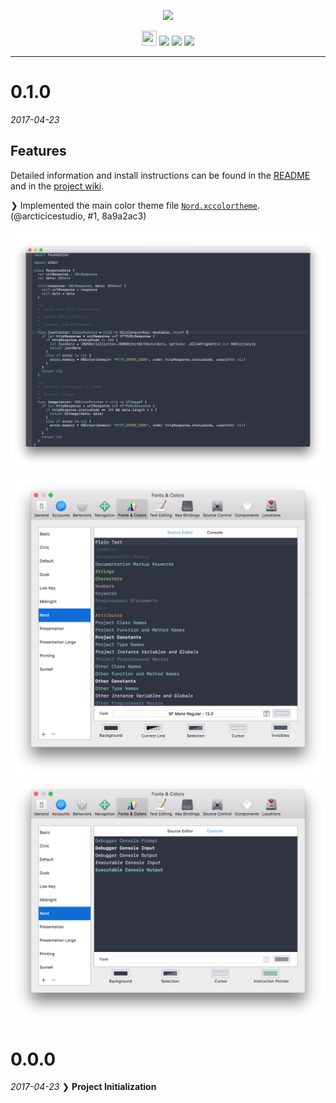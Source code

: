 <p align="center"><img src="https://cdn.rawgit.com/arcticicestudio/nord-xcode/develop/src/assets/nord-xcode-banner.svg"/></p>

<p align="center"><img src="https://assets-cdn.github.com/favicon.ico" width=24 height=24/> <a href="https://github.com/arcticicestudio/nord-xcode/releases/latest"><img src="https://img.shields.io/github/release/arcticicestudio/nord-xcode.svg?style=flat-square"/></a> <a href="https://github.com/arcticicestudio/nord/releases/tag/v0.2.0"><img src="https://img.shields.io/badge/Nord-v0.2.0-88C0D0.svg?style=flat-square"/></a> <a href="https://developer.apple.com/xcode"><img src="https://img.shields.io/badge/Xcode-v8+-1C91FE.svg?style=flat-square"/></a></p>

---

# 0.1.0
*2017-04-23*
## Features
Detailed information and install instructions can be found in the [README](https://github.com/arcticicestudio/nord-xcode/blob/develop/README.md#installation) and in the [project wiki](https://github.com/arcticicestudio/nord-xcode/wiki).

❯ Implemented the main color theme file [`Nord.xccolortheme`](https://github.com/arcticicestudio/nord-xcode/blob/develop/src/Nord.xccolortheme). (@arcticicestudio, #1, 8a9a2ac3)

<p align="center"><img src="https://raw.githubusercontent.com/arcticicestudio/nord-xcode/develop/src/assets/scrot-preview.png"/></p>

<p align="center"><img src="https://raw.githubusercontent.com/arcticicestudio/nord-xcode/develop/src/assets/scrot-docs-preferences-editor.png"/><br><img src="https://raw.githubusercontent.com/arcticicestudio/nord-xcode/develop/src/assets/scrot-docs-preferences-console.png"/></p>

# 0.0.0
*2017-04-23*
❯ **Project Initialization**
